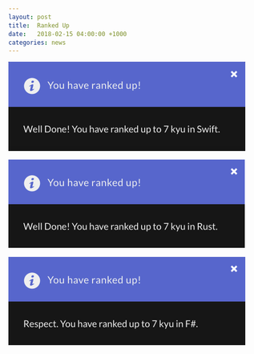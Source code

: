 ```yaml
---
layout: post
title:  Ranked Up
date:   2018-02-15 04:00:00 +1000
categories: news
---
```


![Ranked up to level 7 in Swift](/images/rankup/swift-level-7kyu.png)

![Ranked up to level 7 in Rust](/images/rankup/rust-level-7kyu.png)

![Ranked up to level 7 in F#](/images/rankup/fsharp-level-7kyu.png)